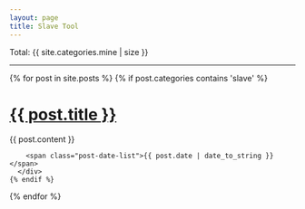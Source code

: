 ```yaml
---
layout: page
title: Slave Tool
---
```

 Total: {{ site.categories.mine | size }}
<div class="posts">
  <hr />
  {% for post in site.posts %}
    {% if post.categories contains 'slave' %}
       <div class="post-list">
        <h1 class="post-title-list">
          <a href="{{ post.url }}" onclick="ga('send', 'event', 'Mine', 'O: {{ post.title }}', '{{ page.url }}}', 10, { 'nonInteraction': 1 });">
            {{ post.title }}
          </a>
        </h1>
        {{ post.content }}

        <span class="post-date-list">{{ post.date | date_to_string }}</span>
      </div>
    {% endif %}
  {% endfor %}
</div>
